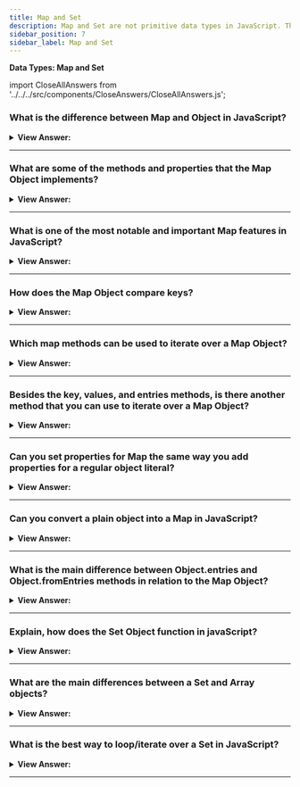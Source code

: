```yaml
---
title: Map and Set
description: Map and Set are not primitive data types in JavaScript. They are objects.
sidebar_position: 7
sidebar_label: Map and Set
---
```


**Data Types: Map and Set**

import CloseAllAnswers from '../../../src/components/CloseAnswers/CloseAllAnswers.js';

<CloseAllAnswers />

### What is the difference between Map and Object in JavaScript?

<details>
  <summary><strong>View Answer:</strong></summary>
  <div>
  <div><strong>Interview Response:</strong> The main difference is that Map allows keys of any type. Objects also convert keys to strings, which is another known difference. As you begin to look at Objects and Maps another apparent difference is that Objects cannot use another Object as a key.</div><br />
  <div><strong>Technical Response:</strong> The Map object holds key-value pairs (Just like Objects) and remembers the original insertion order of the keys. Any value (both objects and primitive values) may be used as either a key or a value. But the main difference is that Map allows keys of any type. Objects also convert keys to strings, which is another known difference. The keys of an Object must be either a String or a Symbol. As you begin to look at Objects and Maps another apparent difference is that Objects cannot use another Object as a key.
  </div><br />
  <div><strong className="codeExample">Code Example:</strong> Different types as keys<br /><br />

  <div></div>

```js
let map = new Map();

map.set('1', 'str1'); // a string key
map.set(1, 'num1'); // a numeric key
map.set(true, 'bool1'); // a boolean key

// remember the regular Object? it would convert keys to string
// Map keeps the type, so these two are different:
alert(map.get(1)); // 'num1'
alert(map.get('1')); // 'str1'

alert(map.size); // 3
```

  </div>
  </div>
</details>

---

### What are some of the methods and properties that the Map Object implements?

<details>
  <summary><strong>View Answer:</strong></summary>
  <div>
  <div><strong>Interview Response:</strong> There are several built-in methods and properties of the Map Object including new Map(), set, get, has, delete, clear, and size.<br /><br />
  <strong>Methods and properties are:</strong><br /><br />
  <ul>
    <li>new Map() – creates the map.</li>
    <li>map.set(key, value) – stores the value by the key.</li>
    <li>map.get(key) – returns the value by the key, undefined if key does not exist in map.</li>
    <li>map.has(key) – returns true if the key exists, false otherwise.</li>
    <li>map.delete(key) – removes the value by the key.</li>
    <li>map.clear() – removes everything from the map.</li>
    <li>map.size – returns the current element count.</li>
  </ul>
</div><br />
  <div><strong className="codeExample">Code Example:</strong><br /><br />

  <div></div>

```js
let contacts = new Map();

// stores the value by the key
contacts.set('Raymond', { phone: '213-555-1234', address: '123 N 1st Ave' });

contacts.has('Jessie'); // false 'Jessie' does not exist

contacts.get('Hilary'); // returns undefined

// stores as the value by the key
contacts.set('Hilary', { phone: '617-555-4321', address: '321 S 2nd St' });

console.log(contacts); // Map returns Hilary and Raymond

contacts.delete('Raymond'); // deletes Raymond returns true

contacts.get('Hilary'); // returns values

console.log(contacts.size); // returns 1
```

  </div>
  </div>
</details>

---

### What is one of the most notable and important Map features in JavaScript?

<details>
  <summary><strong>View Answer:</strong></summary>
  <div>
  <div><strong>Interview Response:</strong> Using objects as keys is one of the most notable and important Map features. The same does not count for objects. String as a key in object is fine, but we cannot use another Object as a key in Object.
</div><br />
  <div><strong className="codeExample">Code Example:</strong><br /><br />

  <div></div>

```js
let john = { name: 'John' };
let ben = { name: 'Ben' };

let visitsCountObj = {}; // try to use an object

visitsCountObj[ben] = 234; // try to use ben object as the key
visitsCountObj[john] = 123; // try to use john object as the key, ben object will get replaced

// That's what got written!
alert(visitsCountObj['[object Object]']); // 123
alert(visitsCountObj[ben]); // ben returns 123 because it was overwritten by john
```

  </div>
  </div>
</details>

---

### How does the Map Object compare keys?

<details>
  <summary><strong>View Answer:</strong></summary>
  <div>
  <div><strong>Interview Response:</strong> Map uses the algorithm SameValueZero. It is roughly the same as strict equality ===, but the difference is that NaN is considered equal to NaN. So, NaN can be used as the key as well. This algorithm cannot be changed or customized.
</div>
  </div>
</details>

---

### Which map methods can be used to iterate over a Map Object?

<details>
  <summary><strong>View Answer:</strong></summary>
  <div>
  <div><strong>Interview Response:</strong> There are three Map methods that you can use to iterate over a map including the key, values, and entries methods.</div><br />
  <div><strong>Technical Response:</strong> There are three Map methods that you can use to iterate over a map including the key, values, and entries methods. The keys method simply returns the keys within the Map Object. Values method returns an iterable for values and the entries method returns an iterable for entries [key, value]. Notable, by default entries is used in the for…of loop. So, it is not necessary to invoke it explicitly. The iteration goes in the same order as the values were inserted. Map preserves this order, unlike a regular Objects.
  </div><br />
  <div><strong className="codeExample">Code Example:</strong><br /><br />

  <div></div>

```js
let recipeMap = new Map([
  ['cucumber', 500],
  ['tomatoes', 350],
  ['onion', 50],
]);

// iterate over keys (vegetables)
for (let vegetable of recipeMap.keys()) {
  console.log(vegetable); // cucumber, tomatoes, onion
}

// iterate over values (amounts)
for (let amount of recipeMap.values()) {
  console.log(amount); // 500, 350, 50
}

let recipeMap = new Map([
  ['cucumber', 500],
  ['tomatoes', 350],
  ['onion', 50],
]);

// We can also iterate over entries using a forEach()
recipeMap.forEach((quantity, veg) => console.log(`${veg}, ${quantity}`));
```

  </div>
  </div>
</details>

---

### Besides the key, values, and entries methods, is there another method that you can use to iterate over a Map Object?

<details>
  <summary><strong>View Answer:</strong></summary>
  <div>
  <div><strong>Interview Response:</strong> Yes, the forEach method can be used to iterate over the Map Object.</div><br />
  <div><strong>Technical Response:</strong> The forEach method can be used to iterate over the Map Object. The forEach() method executes a provided function once for each Map entry. It should be noted that instead of producing a [key, value] as a result it produces the opposite [value, key]. You can choose the format of your choice to meet the proposed result.
  </div><br />
  <div><strong className="codeExample">Code Example:</strong><br /><br />

  <div></div>

```js
let recipeMap = new Map([
  ['cucumber', 500],
  ['tomatoes', 350],
  ['onion', 50],
]);

// iterate over entries using a forEach()
recipeMap.forEach((quantity, veg) => console.log(`${veg}, ${quantity}`));
```

  </div>
  </div>
</details>

---

### Can you set properties for Map the same way you add properties for a regular object literal?

<details>
  <summary><strong>View Answer:</strong></summary>
  <div>
  <div><strong>Interview Response:</strong> Technically Yes, but it is not recommended because it uses the feature of a generic object. In fact, there is a significant loss of built-in Map methods like set and delete when it is transformed into a generic object.
</div><br />
  <div><strong className="codeExample">Code Example:</strong><br /><br />

  <div></div>

```js
// Wrong Way
let wrongMap = new Map();
wrongMap['bla'] = 'blaa';
wrongMap['bla2'] = 'blaaa2';

console.log(wrongMap); // Map { bla: 'blaa', bla2: 'blaaa2' }

// Any attempt to revert back to Maps built-in methods will fail

wrongMap.has('bla'); // false
wrongMap.delete('bla'); // false
console.log(wrongMap); // Map { bla: 'blaa', bla2: 'blaaa2' }

// Right way for storing data in the Map - set(key, value) method.

let contacts = new Map();
contacts.set('Jessie', { phone: '213-555-1234', address: '123 N 1st Ave' });
contacts.has('Jessie'); // true
contacts.get('Hilary'); // undefined
contacts.set('Hilary', { phone: '617-555-4321', address: '321 S 2nd St' });
contacts.get('Jessie'); // {phone: "213-555-1234", address: "123 N 1st Ave"}
contacts.delete('Raymond'); // false
contacts.delete('Jessie'); // true
console.log(contacts.size); // 1
```

  </div>
  </div>
</details>

---

### Can you convert a plain object into a Map in JavaScript?

<details>
  <summary><strong>View Answer:</strong></summary>
  <div>
  <div><strong>Interview Response:</strong> Yes, we can create a new map object and get the object entries using the object.entries method.</div><br />
  <div><strong>Technical Response:</strong> Yes, if we have a plain object, and we would like to create a Map from it, then we can use built-in method Object.entries(obj) that returns an array of key/value pairs for an object exactly in that format.
  </div><br />
  <div><strong className="codeExample">Code Example:</strong><br /><br />

  <div></div>

```js
let obj = {
  name: 'John',
  age: 30,
};

let map = new Map(Object.entries(obj));

alert(map.get('name')); // John
```

  </div>
  </div>
</details>

---

### What is the main difference between Object.entries and Object.fromEntries methods in relation to the Map Object?

<details>
  <summary><strong>View Answer:</strong></summary>
  <div>
  <div><strong>Interview Response:</strong> The Object.fromEntries method transforms a list of key-value (Map Object) pairs into an object. Object.entries gets the entries that we can place in a Map.</div><br />
  <div><strong>Technical Response:</strong> If we have a plain object, and we would like to create a Map from it, then we can use built-in method Object.entries(obj) that returns an array of key/value pairs for an object exactly in that format. The Object.fromEntries() method transforms a list of key-value (Map Object) pairs into an object. So, both have conversion components that are the opposite of one another.
  </div><br />
  <div><strong className="codeExample">Code Example:</strong> Object.fromEntries();<br /><br />

  <div></div>

```js
let map = new Map();
map.set('banana', 1);
map.set('orange', 2);
map.set('meat', 4);

let obj = Object.fromEntries(map.entries()); // make a plain object (*)

// done!
// obj = { banana: 1, orange: 2, meat: 4 }

alert(obj.orange); // 2
```

  </div><br />
  <div><strong className="codeExample">Code Example:</strong> Object.entries();<br /><br />

  <div></div>

```js
let obj = {
  name: 'John',
  age: 30,
};

let map = new Map(Object.entries(obj));

alert(map.get('name')); // John
```

  </div>
  </div>
</details>

---

### Explain, how does the Set Object function in javaScript?

<details>
  <summary><strong>View Answer:</strong></summary>
  <div>
  <div><strong>Interview Response:</strong> The Set object is a special type of object that lets you store “unique” values of any type, whether primitive values or object references.</div><br />
  <div><strong>Technical Response:</strong> The Set object is a special type of object that lets you store unique values of any type, whether primitive values or object references. The Set() constructor creates the base structure of the object. The main feature is that repeated calls of set.add(value) with the same value do not do anything. That is the reason why each value appears in a Set only once.
  </div><br />
  <div><strong className="codeExample">Code Example:</strong><br /><br />

  <div></div>

```js
let set = new Set();

let john = { name: 'John' };
let pete = { name: 'Pete' };
let mary = { name: 'Mary' };

// visits, some users come multiple times
set.add(john);
set.add(pete);
set.add(mary);
set.add(john);
set.add(mary);

// set keeps only unique values
alert(set.size); // 3

for (let user of set) {
  alert(user.name); // John (then Pete and Mary)
}
```

  </div>
  </div>
</details>

---

### What are the main differences between a Set and Array objects?

<details>
  <summary><strong>View Answer:</strong></summary>
  <div>
  <div><strong>Interview Response:</strong> The main difference is that Set only allows unique data values, while an Array allows duplicates.</div><br />
  <div><strong>Technical Response:</strong> Well, in general, Array is type of structure representing block of data (numbers, objects, etc.) allocated in consecutive memory. Set, more familiar as a Math concept, is an abstract data type which contains only distinct elements/objects without the need of being allocated orderly by index. Array and Set are technically different concepts, in JavaScript. One of the biggest differences here, you may notice, is that elements in Array can be duplicate (unless you tell it not to be), and in Set, they just cannot (regardless of what you decide). In addition, Array is considered as “indexed collection” type of data structure, while Set is considered as “keyed collection”.
  </div>
  </div>
</details>

---

### What is the best way to loop/iterate over a Set in JavaScript?

<details>
  <summary><strong>View Answer:</strong></summary>
  <div>
  <div><strong>Interview Response:</strong> We can use the for..of and forEach loops. We can also use a traditional iteration, but it is not recommended.</div><br />
  <div><strong>Technical Response:</strong> There are two ways to iterate over a Set() in JavaScript, according to the MDN. The for..of and forEach loops. You can also use a traditional iterative for loop, but it is much more complex and not recommended (Ninja Code).
  </div><br />
  <div><strong className="codeExample">Code Example:</strong> Iteration over Set using for..of and forEach<br /><br />

  <div></div>

```js
let set = new Set(['oranges', 'apples', 'bananas']);

for (let value of set) alert(value);

// the same with forEach:
set.forEach((value, valueAgain, set) => {
  alert(value);
});
```

  </div><br />
  <div><strong className="codeExample">Code Example:</strong> Traditional iterative for loop over Set() object… (for..of or forEach is recommended)<br /><br />

  <div></div>

```js
let set = new Set(['oranges', 'apples', 'bananas']);

for (let i = set.values(), val = null; (val = i.next().value); ) {
  console.log(val);
}
```

  </div>
  </div>
</details>

---
